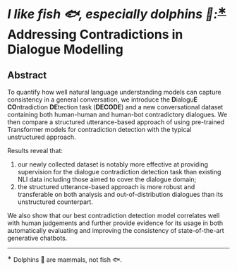 # *I like fish :fish:, especially dolphins :dolphin::*<sup>[∗](#dolphion)</sup> Addressing Contradictions in Dialogue Modelling



## Abstract

To quantify how well natural language understanding models can capture consistency in a general conversation, we introduce the **D**ialogu**E** **CO**ntradiction **DE**tection task (**DECODE**) and a new conversational dataset containing both human-human and human-bot contradictory dialogues. We then compare a structured utterance-based approach of using pre-trained Transformer models for contradiction detection with the typical unstructured approach. 

Results reveal that:
1. our newly collected dataset is notably more effective at providing supervision for the dialogue contradiction detection task than existing NLI data including those aimed to cover the dialogue domain; 
2. the structured utterance-based approach is more robust and transferable on both analysis and out-of-distribution dialogues than its unstructured counterpart.  

We also show that our best contradiction detection model correlates well with human judgements and further provide evidence for its usage in both automatically evaluating and improving the consistency of state-of-the-art generative chatbots.


_________________
<a name="dolphion"><sup>∗</sup></a> Dolphins :dolphin: are mammals, not fish :fish:.